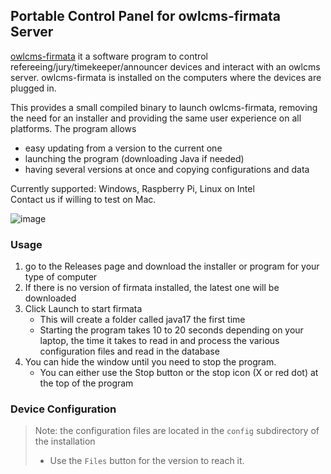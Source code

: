 ## Portable Control Panel for owlcms-firmata Server

[owlcms-firmata]([url](https://github.com/jflamy/owlcms-firmata)) it a software program to control refereeing/jury/timekeeper/announcer devices and interact with an owlcms server.
owlcms-firmata is installed on the computers where the devices are plugged in.

This provides a small compiled binary to launch owlcms-firmata, removing the need for an installer
and providing the same user experience on all platforms. The program allows

- easy updating from a version to the current one
- launching the program (downloading Java if needed)
- having several versions at once and copying configurations and data

Currently supported: Windows, Raspberry Pi, Linux on Intel<br>
Contact us if willing to test on Mac.

![image](https://github.com/user-attachments/assets/245a8b2f-1116-499f-ab43-63e654913559)



### Usage
1. go to the Releases page and download the installer or program for your type of computer
3. If there is no version of firmata installed, the latest one will be downloaded
4. Click Launch to start firmata
   - This will create a folder called java17 the first time
   - Starting the program takes 10 to 20 seconds depending on your laptop, the time it takes to read in and process the various configuration files and read in the database
5. You can hide the window until you need to stop the program.
   - You can either use the Stop button or the stop icon (X or red dot) at the top of the program

### Device Configuration

> Note: the configuration files are located in the `config` subdirectory of the installation
> - Use the `Files` button for the version to reach it.
